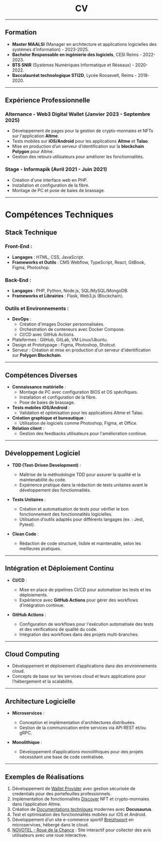 <h1 align="center" style="">CV</h1>

---

## **Formation**

- **Master MAALSI** (Manager en architecture et applications logicielles des systèmes d’information) - 2023-2025.
- **Bachelor Responsable en ingénierie des logiciels**, CESI Reims - 2022-2023.
- **BTS SNIR** (Systèmes Numériques Informatique et Réseaux) - 2020-2022.
- **Baccalauréat technologique STI2D**, Lycée Roosevelt, Reims - 2018-2020.

---

## **Expérience Professionnelle**

### **Alternance - Web3 Digital Wallet** (Janvier 2023 - Septembre 2025)

- Développement de pages pour la gestion de crypto-monnaies et NFTs sur l'application **Altme**.
- Tests mobiles sur **iOS/Android** pour les applications **Altme** et **Talao**.
- Mise en production d’un serveur d’identification sur la **blockchain Polygon** pour Altme.
- Gestion des retours utilisateurs pour améliorer les fonctionnalités.

### **Stage - Informapik** (Avril 2021 - Juin 2021)

- Création d'une interface web en PHP.
- Installation et configuration de la fibre.
- Montage de PC et pose de baies de brassage.

---

# Compétences Techniques

## **Stack Technique**

### **Front-End** :

- **Langages** : HTML, CSS, JavaScript.
- **Frameworks et Outils** : CMS Webflow, TypeScript, React, GitBook, Figma, Photoshop.

### **Back-End** :

- **Langages** : PHP, Python, Node.js, SQL/MySQL/MongoDB.
- **Frameworks et Librairies** : Flask, Web3.js (Blockchain).

### **Outils et Environnements** :

- **DevOps** :
  - Création d'images Docker personnalisées.
  - Orchestration de conteneurs avec Docker Compose.
  - CI/CD avec GitHub Actions.
- Plateformes : GitHub, GitLab, VM Linux/Ubuntu.
- Design et Prototypage : Figma, Photoshop, Shotcut.
- Serveur : Création et mise en production d’un serveur d'identification sur **Polygon Blockchain**.

---

## **Compétences Diverses**

- **Connaissance matérielle** :
  - Montage de PC avec configuration BIOS et OS spécifiques.
  - Installation et configuration de la fibre.
  - Pose de baies de brassage.
- **Tests mobiles iOS/Android** :
  - Validation et optimisation pour les applications Altme et Talao.
- **Création graphique et bureautique** :
  - Utilisation de logiciels comme Photoshop, Figma, et Office.
- **Relation client** :
  - Gestion des feedbacks utilisateurs pour l'amélioration continue.

---

## **Développement Logiciel**

- **TDD (Test-Driven Development)** :

  - Maîtrise de la méthodologie TDD pour assurer la qualité et la maintenabilité du code.
  - Expérience pratique dans la rédaction de tests unitaires avant le développement des fonctionnalités.

- **Tests Unitaires** :

  - Création et automatisation de tests pour vérifier le bon fonctionnement des fonctionnalités logicielles.
  - Utilisation d’outils adaptés pour différents langages (ex. : Jest, Pytest).

- **Clean Code** :
  - Rédaction de code structuré, lisible et maintenable, selon les meilleures pratiques.

---

## **Intégration et Déploiement Continu**

- **CI/CD** :

  - Mise en place de pipelines CI/CD pour automatiser les tests et les déploiements.
  - Expérience avec **GitHub Actions** pour gérer des workflows d’intégration continue.

- **GitHub Actions** :
  - Configuration de workflows pour l'exécution automatisée des tests et des vérifications de qualité du code.
  - Intégration des workflows dans des projets multi-branches.

---

## **Cloud Computing**

- Développement et déploiement d’applications dans des environnements cloud.
- Concepts de base sur les services cloud et leurs applications pour l’hébergement et la scalabilité.

---

## **Architecture Logicielle**

- **Microservices** :

  - Conception et implémentation d'architectures distribuées.
  - Gestion de la communication entre services via API REST et/ou gRPC.

- **Monolithique** :
  - Développement d’applications monolithiques pour des projets nécessitant une base de code centralisée.

---

## **Exemples de Réalisations**

1. Développement de [Wallet Provider](https://github.com/TalaoDAO/wallet-provider) avec gestion sécurisée de credentials pour des portefeuilles professionnels.
2. Implémentation de fonctionnalités [Discover](https://github.com/TalaoDAO/DiscoverV2) NFT et crypto-monnaies dans l’application Altme.
3. Création de [Documentations techniques](https://github.com/TalaoDAO/talao-documentation) modernes avec **Docusaurus**.
4. Test et optimisation des fonctionnalités mobiles sur iOS et Android.
5. Développement d’un site e-commerce sportif [Breizhsport](https://github.com/BastienLopez/CESI_Superviser_dev_app) en microservices, hébergé dans le cloud.
6. [NOVOTEL - Roue de la Chance](https://github.com/BastienLopez/NOVOTEL_Roue_de_la_chance) : Site interactif pour collecter des avis utilisateurs avec une roue interactive.
